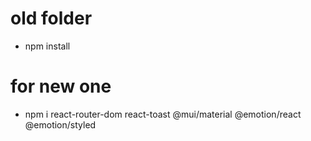 # old folder
* npm install

# for new one 
* npm i react-router-dom react-toast @mui/material @emotion/react @emotion/styled
